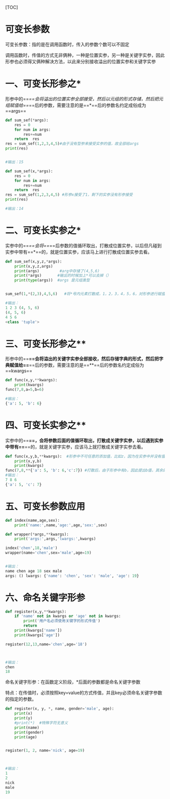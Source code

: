 [TOC]

# 可变长参数

可变长参数：指的是在调用函数时，传入的参数个数可以不固定

调用函数时，传值的方式无非俩种，一种是位置实参，另一种是关键字实参，因此形参也必须得又俩种解决方法，以此来分别接收溢出的位置实参和关键字实参



# 一、可变长形参之*

形参中的==*==会将溢出的位置实参全部接受，然后以元组的形式存储，然后把元组赋值给==*==后的参数，需要注意的是==*==后的参数名约定成俗成为==args==

```python
def sum_sef(*args):
    res = 0
    for num in args:
        res+=num
    return  res
res = sum_sef(1,2,3,4,5)#由于没有型参来接受实参的值，故全部给args
print(res)


#输出：15
```



```python
def sum_sef(x,*args):
    res = 0
    for num in args:
        res+=num
    return  res
res = sum_sef(1,2,3,4,5) #形参x接受了1，剩下的实参没有形参接受
print(res)

#输出：14
```

# 二、可变长实参之*

实参中的==*==会将==*==后参数的值循环取出，打散成位置实参，以后但凡碰到实参中带有==*==的，就是位置实参，应该马上进行打散成位置实参去看。

```python
def sum_sef(x,y,z,*args):
    print(x,y,z,args)
    print(args)			#arg中存储了(4,5,6)
    print(*args)       #输出的时候加上*可以去掉（）
    print(type(args))  #args 是元组类型


sum_sef(1,*(2,3),4,5,6)   #将*号内元素打散成，1，2，3，4，5，6，对形参进行赋值

#输出：
1 2 3 (4, 5, 6)
(4, 5, 6)
4 5 6
<class 'tuple'>
```

# 三、可变长形参之**

形参中的==**==会将溢出的关键字实参全部接收，然后存储字典的形式，然后把字典赋值给==**==后的参数，需要注意的是==**==后的参数名约定成俗为==kwargs==



```python
def func(x,y,**kwargs):
    print(kwargs)
func(7,8,a=5,b=6)

#输出：
{'a': 5, 'b': 6}
```

# 四、可变长实参之**

实参中的==**==，会将参数后面的值循环取出，打散成关键字实参，以后遇到实参中带有==**==的，就是关键字实参，应该马上就打散成关键字实参去看。

```python
def func(x,y,b,**kwargs):  #形参中不可任意的添加值，比如z，因为在实参中并没有值和z对应
    print(x,y,b)
    print(kwargs)
func(7,8,**{'a': 5, 'b': 6,'c':7}) #打散后，由于形参中有b，因此提出b值，其余的赋值给**kwargs
#输出：
7 8 6
{'a': 5, 'c': 7}
```

# 五、可变长参数应用



```python
def index(name,age,sex):
    print('name:',name,'age:',age,'sex:',sex)

def wrapper(*args,**kwargs):
    print('args:',args,'lwargs:',kwargs)

index('chen',18,'male')
wrapper(name='chen',sex='male',age=19)


#输出：
name chen age 18 sex male
args: () lwargs: {'name': 'chen', 'sex': 'male', 'age': 19}
```

# 六、命名关键字形参

```python
def register(x,y,**kwargs):
    if 'name' not in kwargs or 'age' not in kwargs:
        print('用户名必须使用关键字的形式传值')
        return
    print(kwargs['name'])
    print(kwargs['age'])

register(12,13,name='chen',age='18')



#输出：
chen
18
```

命名关键字形参：在函数定义阶段，*后面的参数都是命名关键字参数

特点：在传值时，必须按照key=value的方式传值，并且key必须命名关键字参数的指定的参数。

```python
def register(x, y, *, name, gender='male', age):
    print(x)
    print(y)
    #print(*)  #特殊字符无意义
    print(name)
    print(gender)
    print(age)


register(1, 2, name='nick', age=19)



#输出：
1
2
nick
male
19
```



